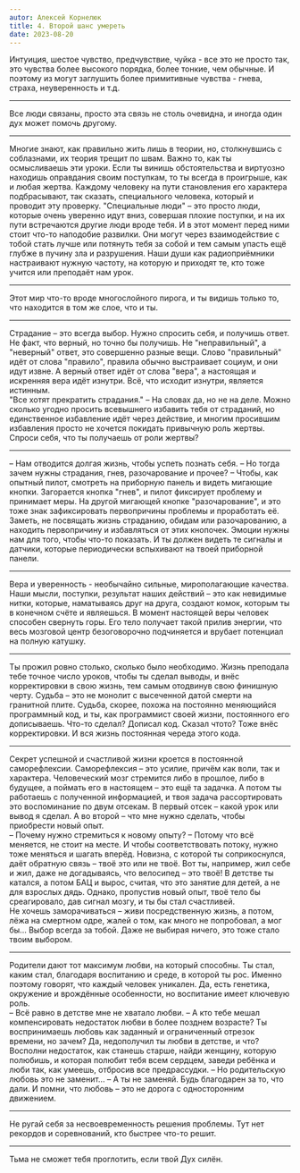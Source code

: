 ```yaml
---
autor: Алексей Корнелюк
title: 4. Второй шанс умереть
date: 2023-08-20
---
```

Интуиция, шестое чувство, предчувствие, чуйка - все это не просто так, это чувства более высокого порядка, более тонкие, чем обычные. И поэтому из могут заглушить более примитивные чувства - гнева, страха, неуверенность и т.д.

---

Все люди связаны, просто эта связь не столь очевидна, и иногда один дух может помочь другому.

---

Многие знают, как правильно жить лишь в теории, но, столкнувшись с соблазнами, их теория трещит по швам. Важно то, как ты осмысливаешь эти уроки. Если ты винишь обстоятельства и виртуозно находишь оправдания своим поступкам, то ты всегда в проигрыше, как и любая жертва. Каждому человеку на пути становления его характера подбрасывают, так сказать, специального человека, который и проводит эту проверку. "Специальные люди" – это просто люди, которые очень уверенно идут вниз, совершая плохие поступки, и на их пути встречаются другие люди вроде тебя. И в этот момент перед ними стоит что-то наподобие развилки. Они могут через взаимодействие с тобой стать лучше или потянуть тебя за собой и тем самым упасть ещё глубже в пучину зла и разрушения. Наши души как радиоприёмники настраивают нужную частоту, на которую и приходят те, кто тоже учится или преподаёт нам урок.

---

Этот мир что-то вроде многослойного пирога, и ты видишь только то, что находится в том же слое, что и ты.

---

Страдание – это всегда выбор. Нужно спросить себя, и получишь ответ. Не факт, что верный, но точно бы получишь. Не "неправильный", а "неверный" ответ, это совершенно разные вещи. Слово "правильный" идёт от слова "правило", правила обычно выстраивает социум, и они идут извне. А верный ответ идёт от слова "вера", а настоящая и искренняя вера идёт изнутри. Всё, что исходит изнутри, является истинным.  
"Все хотят прекратить страдания." – На словах да, но не на деле. Можно сколько угодно просить всевышнего избавить тебя от страданий, но единственное избавление идёт через действие, и многим просившим избавления просто не хочется покидать привычную роль жертвы. Спроси себя, что ты получаешь от роли жертвы?

---

– Нам отводится долгая жизнь, чтобы успеть познать себя. 
– Но тогда зачем нужны страдания, гнев, разочарование и прочее?
– Чтобы, как опытный пилот, смотреть на приборную панель и видеть мигающие кнопки. Загорается кнопка "гнев", и пилот фиксирует проблему и принимает меры. На другой мигающей кнопке "разочарование", и это тоже знак зафиксировать первопричины проблемы и проработать её. Заметь, не посвящать жизнь страданию, обидам или разочарованию, а находить первопричину и избавляться от этих кнопочек. Эмоции нужны нам для того, чтобы что-то показать. И ты должен видеть те сигналы и датчики, которые периодически вспыхивают на твоей приборной панели.

---

Вера и уверенность - необычайно сильные, мирополагающие качества. Наши мысли, поступки, результат наших действий – это как невидимые нитки, которые, наматываясь друг на друга, создают комок, которым ты в конечном счёте и являешься. В момент настоящей веры человек способен свернуть горы. Его тело получает такой прилив энергии, что весь мозговой центр безоговорочно подчиняется и врубает потенциал на полную катушку.

---

Ты прожил ровно столько, сколько было необходимо. Жизнь преподала тебе точное число уроков, чтобы ты сделал выводы, и внёс корректировки в свою жизнь, тем самым отодвинув свою финишную черту. Судьба – это не монолит с высеченной датой смерти на гранитной плите. Судьба, скорее, похожа на постоянно меняющийся программный код, и ты, как программист своей жизни, постоянного его дописываешь. Что-то сделал? Дописал код. Сказал чтото? Тоже внёс корректировки. И вся жизнь постоянная череда этого кода.

---

Секрет успешной и счастливой жизни кроется в постоянной саморефлексии. Саморефлексия – это усилие, причём как воли, так и характера. Человеческий мозг стремится либо в прошлое, либо в будущее, а поймать его в настоящем – это ещё та задачка. А потом ты работаешь с полученной информацией, и твоя задача рассортировать это воспоминание по двум отсекам. В первый отсек – какой урок или вывод я сделал. А во второй – что мне нужно сделать, чтобы приобрести новый опыт.  
– Почему нужно стремиться к новому опыту?
– Потому что всё меняется, не стоит на месте. И чтобы соответствовать потоку, нужно тоже меняться и шагать вперёд. Новизна, с которой ты соприкоснулся, даёт обратную связь – твоё это или не твоё. Вот ты, например, жил себе и жил, даже не догадываясь, что велосипед – это твоё! В детстве ты катался, а потом БАЦ и вырос, считая, что это занятие для детей, а не для взрослых дядь. Однако, пропустив новый опыт, твоё тело бы среагировало, дав сигнал мозгу, и ты бы стал счастливей.  
Не хочешь заморачиваться – живи посредственную жизнь, а потом, лёжа на смертном одре, жалей о том, как много не попробовал, а мог бы... Выбор всегда за тобой. Даже не выбирая ничего, это тоже стало твоим выбором.

---

Родители дают тот максимум любви, на который способны. Ты стал, каким стал, благодаря воспитанию и среде, в которой ты рос. Именно поэтому говорят, что каждый человек уникален. Да, есть генетика, окружение и врождённые особенности, но воспитание имеет ключевую роль.  
– Всё равно в детстве мне не хватало любви.
– А кто тебе мешал компенсировать недостаток любви в более позднем возрасте? Ты воспринимаешь любовь как заданный и ограниченный отрезок времени, но зачем? Да, недополучил ты любви в детстве, и что? Восполни недостаток, как станешь старше, найди женщину, которую полюбишь, и которая полюбит тебя всем сердцем, заведи ребёнка и люби так, как умеешь, отбросив все предрассудки.
– Но родительскую любовь это не заменит...
– А ты не заменяй. Будь благодарен за то, что дали. И помни, что любовь – это не дорога с односторонним движением.

---

Не ругай себя за несвоевременность решения проблемы. Тут нет рекордов и соревнований, кто быстрее что-то решит.

---

Тьма не сможет тебя проглотить, если твой Дух силён.